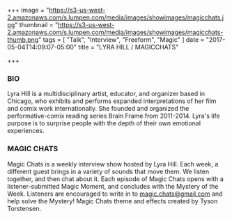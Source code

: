 +++
image = "https://s3-us-west-2.amazonaws.com/s.lumpen.com/media/images/showimages/magicchats.jpg"
thumbnail = "https://s3-us-west-2.amazonaws.com/s.lumpen.com/media/images/showimages/magicchats-thumb.png"
tags = [ "Talk", "Interview", "Freeform", "Magic" ]
date = "2017-05-04T14:09:07-05:00"
title = "LYRA HILL / MAGICCHATS"

+++

### BIO

Lyra Hill is a multidisciplinary artist, educator, and organizer based in Chicago, who exhibits and performs expanded interpretations of her film and comix work internationally. She founded and organized the performative-comix reading series Brain Frame from 2011-2014. Lyra's life purpose is to surprise people with the depth of their own emotional experiences.

### MAGIC CHATS

Magic Chats is a weekly interview show hosted by Lyra Hill. Each week, a different guest brings in a variety of sounds that move them. We listen together, and then chat about it. Each episode of Magic Chats opens with a listener-submitted Magic Moment, and concludes with the Mystery of the Week. Listeners are encouraged to write in to magic.chats@gmail.com and help solve the Mystery! Magic Chats theme and effects created by Tyson Torstensen.
